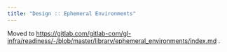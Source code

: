 ```yaml
---
title: "Design :: Ephemeral Environments"
---
```


Moved to https://gitlab.com/gitlab-com/gl-infra/readiness/-/blob/master/library/ephemeral_environments/index.md .
